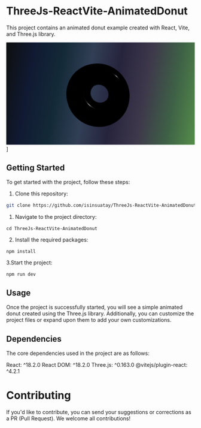 # ThreeJs-ReactVite-AnimatedDonut

This project contains an animated donut example created with React, Vite, and Three.js library.

![React Donut Animation](./Donut.png)]

## Getting Started

To get started with the project, follow these steps:

1. Clone this repository:

```bash
git clone https://github.com/isinsuatay/ThreeJs-ReactVite-AnimatedDonut.git
```

1. Navigate to the project directory:

```
cd ThreeJs-ReactVite-AnimatedDonut
```
2. Install the required packages:

```
npm install
```
3.Start the project:

```
npm run dev
```
## Usage
Once the project is successfully started, you will see a simple animated donut created using the Three.js library. Additionally, you can customize the project files or expand upon them to add your own customizations.

## Dependencies
The core dependencies used in the project are as follows:

React: ^18.2.0
React DOM: ^18.2.0
Three.js: ^0.163.0
@vitejs/plugin-react: ^4.2.1

# Contributing
If you'd like to contribute, you can send your suggestions or corrections as a PR (Pull Request). We welcome all contributions!

